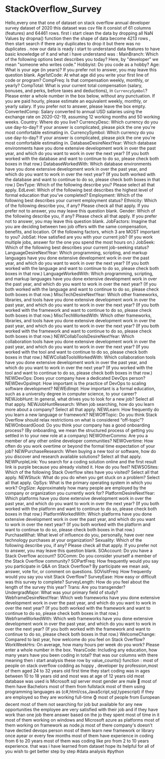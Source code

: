 # StackOverflow_Survey
Hello,every one that one of dataset on stack overflow annual developer survey dataset of 2020 this dataset was csv file it consist of 61 columns (features)
and 64461 rows.
first i start clean the data by dropping all NaN Values by dropna() function 
then the shape of data become 4213 rows , then start search if there any duplicates to drop it but there was no duplicates .
now our data is ready i start to understand data  features to have basic knowledge of it and what i have understand was :
MainBranch:  Which of the following options best describes you today? Here, by "developer" we mean "someone who writes code."
Hobbyist:  Do you code as a hobby?
Age:  What is your age (in years)? If you prefer not to answer, you may leave this question blank.
Age1stCode:  At what age did you write your first line of code or program? 
CompFreq:  Is that compensation weekly, monthly, or yearly?
CompTotal:  What is your current total compensation (salary, bonuses, and perks, before taxes and deductions), in `CurrencySymbol`? Please enter a whole number in the box below, without any punctuation. If you are paid hourly, please estimate an equivalent weekly, monthly, or yearly salary. If you prefer not to answer, please leave the box empty.
ConvertedComp:  Salary converted to annual USD salaries using the exchange rate on 2020-02-19, assuming 12 working months and 50 working weeks.
Country:  Where do you live?
CurrencyDesc:  Which currency do you use day-to-day? If your answer is complicated, please pick the one you're most comfortable estimating in.
CurrencySymbol:  Which currency do you use day-to-day? If your answer is complicated, please pick the one you're most comfortable estimating in.
DatabaseDesireNextYear:  Which database environments have you done extensive development work in over the past year, and which do you want to work in over the next year? (If you both worked with the database and want to continue to do so, please check both boxes in that row.)
DatabaseWorkedWith:  Which database environments have you done extensive development work in over the past year, and which do you want to work in over the next year? (If you both worked with the database and want to continue to do so, please check both boxes in that row.)
DevType:  Which of the following describe you? Please select all that apply.
EdLevel:  Which of the following best describes the highest level of formal education that you’ve completed?
Employment:  Which of the following best describes your current employment status?
Ethnicity:  Which of the following describe you, if any? Please check all that apply. If you prefer not to answer, you may leave this question blank.
Gender:  Which of the following describe you, if any? Please check all that apply. If you prefer not to answer, you may leave this question blank.
JobFactors:  Imagine that you are deciding between two job offers with the same compensation, benefits, and location. Of the following factors, which 3 are MOST important to you?
JobSat:  How satisfied are you with your current job? (If you work multiple jobs, answer for the one you spend the most hours on.)
JobSeek:  Which of the following best describes your current job-seeking status?
LanguageDesireNextYear:  Which programming, scripting, and markup languages have you done extensive development work in over the past year, and which do you want to work in over the next year? (If you both worked with the language and want to continue to do so, please check both boxes in that row.)
LanguageWorkedWith:  Which programming, scripting, and markup languages have you done extensive development work in over the past year, and which do you want to work in over the next year? (If you both worked with the language and want to continue to do so, please check both boxes in that row.)
MiscTechDesireNextYear:  Which other frameworks, libraries, and tools have you done extensive development work in over the past year, and which do you want to work in over the next year? (If you both worked with the framework and want to continue to do so, please check both boxes in that row.)
MiscTechWorkedWith:  Which other frameworks, libraries, and tools have you done extensive development work in over the past year, and which do you want to work in over the next year? (If you both worked with the framework and want to continue to do so, please check both boxes in that row.)
NEWCollabToolsDesireNextYear:  Which collaboration tools have you done extensive development work in over the past year, and which do you want to work in over the next year? (If you worked with the tool and want to continue to do so, please check both boxes in that row.)
NEWCollabToolsWorkedWith:  Which collaboration tools have you done extensive development work in over the past year, and which do you want to work in over the next year? (If you worked with the tool and want to continue to do so, please check both boxes in that row.)
NEWDevOps:  Does your company have a dedicated DevOps person?
NEWDevOpsImpt:  How important is the practice of DevOps to scaling software development?
NEWEdImpt:  How important is a formal education, such as a university degree in computer science, to your career?
NEWJobHunt:  In general, what drives you to look for a new job? Select all that apply.
NEWJobHuntResearch:  When job searching, how do you learn more about a company? Select all that apply.
NEWLearn:  How frequently do you learn a new language or framework?
NEWOffTopic:  Do you think Stack Overflow should relax restrictions on what is considered “off-topic”?
NEWOnboardGood:  Do you think your company has a good onboarding process? (By onboarding, we mean the structured process of getting you settled in to your new role at a company)
NEWOtherComms:  Are you a member of any other online developer communities?
NEWOvertime:  How often do you work overtime or beyond the formal time expectation of your job?
NEWPurchaseResearch:  When buying a new tool or software, how do you discover and research available solutions? Select all that apply.
NEWPurpleLink:  You search for a coding solution online and the first result link is purple because you already visited it. How do you feel?
NEWSOSites:  Which of the following Stack Overflow sites have you visited? Select all that apply.
NEWStuck:  What do you do when you get stuck on a problem? Select all that apply.
OpSys:  What is the primary operating system in which you work?
OrgSize:  Approximately how many people are employed by the company or organization you currently work for?
PlatformDesireNextYear:  Which platforms have you done extensive development work in over the past year, and which do you want to work in over the next year? (If you both worked with the platform and want to continue to do so, please check both boxes in that row.)
PlatformWorkedWith:  Which platforms have you done extensive development work in over the past year, and which do you want to work in over the next year? (If you both worked with the platform and want to continue to do so, please check both boxes in that row.)
PurchaseWhat:  What level of influence do you, personally, have over new technology purchases at your organization?
Sexuality:  Which of the following describe you, if any? Please check all that apply. If you prefer not to answer, you may leave this question blank.
SOAccount:  Do you have a Stack Overflow account?
SOComm:  Do you consider yourself a member of the Stack Overflow community?
SOPartFreq:  How frequently would you say you participate in Q&A on Stack Overflow? By participate we mean ask, answer, vote for, or comment on questions.
SOVisitFreq:  How frequently would you say you visit Stack Overflow?
SurveyEase:  How easy or difficult was this survey to complete?
SurveyLength:  How do you feel about the length of the survey this year?
Trans:  Are you transgender?
UndergradMajor:  What was your primary field of study?
WebframeDesireNextYear:  Which web frameworks have you done extensive development work in over the past year, and which do you want to work in over the next year? (If you both worked with the framework and want to continue to do so, please check both boxes in that row.)
WebframeWorkedWith:  Which web frameworks have you done extensive development work in over the past year, and which do you want to work in over the next year? (If you both worked with the framework and want to continue to do so, please check both boxes in that row.)
WelcomeChange:  Compared to last year, how welcome do you feel on Stack Overflow?
WorkWeekHrs:  On average, how many hours per week do you work? Please enter a whole number in the box.
YearsCode:  Including any education, how many years have you been coding in total?
that was our columns with there meaning then i start analysis these row by value_counts() function :
most of people on stack overflow codding as hoppy , developer by profession,most of them aged 24 to 32 years old 
first time they start coding was in ages between 10 to 18 years old and most was at age of 12 years old 
most database was used is Microsoft sql server 
most gender are male 👨
most of them have Bachelors
most of them from fullstack 
most of them using programming languages as (c#,html/css,JavaScript,sql,typescript)
if they are employed so they are working full-time ⌚
most of people from European decent
most of them not searching for job but available for any new opportunities
the employee are very satisfied with their job and if they have work than one job there answer based on the jo they spent most of time in it 
most of them working on windows and Microsoft azure as platforms
most of them working on framework as node.js
most of there company's  doesn't have dectied  devops person
most of them learn new framework or library once ayear or every few months 
most of them have experience in coding from 6 to 20 years 
most of them was coding like pro from 2 to 10 years experience.
that was i have learned from dataset hope its helpful for all of you 
wish to get better step by step 
#data analysis
#python




